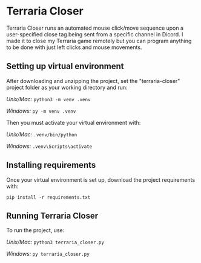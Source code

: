 # Terraria Closer

Terraria Closer runs an automated mouse click/move sequence upon a user-specified close tag being sent from a specific channel in Dicord. I made it to close my Terraria game remotely but you can program anything to be done with just left clicks and mouse movements. 

## Setting up virtual environment

After downloading and unzipping the project, set the "terraria-closer" project folder as your working directory and run:

*Unix/Mac:*
`python3 -m venv .venv`

*Windows:*
`py -m venv .venv`

Then you must activate your virtual environment with:

*Unix/Mac:*
`.venv/bin/python`

*Windows:*
`.venv\Scripts\activate`

## Installing requirements

Once your virtual environment is set up, download the project requirements with:

`pip install -r requirements.txt`

## Running Terraria Closer

To run the project, use:

*Unix/Mac:*
`python3 terraria_closer.py`

*Windows:*
`py terraria_closer.py`
